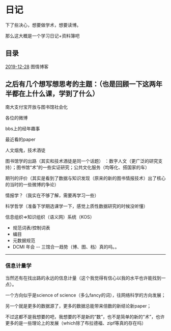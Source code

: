 # 日记

下了些决心，想要做学术，想要读博。

那么这大概是一个学习日记+资料簿吧

## 目录
[2019-12-28](https://github.com/hhq1801/Diary/blob/master/2019-12-28.md) 图情博客

## 之后有几个想写想思考的主题：（也是回顾一下这两年半都在上什么课，学到了什么）

南大支付宝开放与图书馆社会化

各位的微博

bbs上的经年趣事

最近看的paper

人文烟鬼，技术酒徒

图书馆学的出路（其实和技术酒徒是同一个话题）
：数字人文（更广泛的研究支持）；图书馆“术”的一些实证研究；公共文化服务（均等化、搭国家的车）

期刊的评价（其实是看到了数据与知识发现（原来的新的图书情报技术）出了核心的当时的一些微博的争论）

情报学？（我实在不够了解，需要再学习一些）

科学哲学（准备下学期选课学一下，感觉上质性数据研究的时候没听懂）

信息组织=>知识组织（语义网）系统（KOS）
- 规范词表/控制词表
- 编目
- 元数据规范
- DCMI 年会
-- 三馆合一趋势（博、图、档）真的吗。。


----
### 信息计量学
当然还有在找出路的永远的信息计量（这个我觉得有信心以我的水平也许能找到一点）。

一个方向似乎是science of science（多么fancy的词），往网络科学的方向发展；

另一个就是更多的数据源了，更多的数据总能带来倍数的新结论新paper；

不过这都不是我想要的吧，我想要的不是新的“数”，也不是简单的新的“术”，也许更多的是一些理论上的发展（which除了布拉德福、zipf等真的存在吗）

